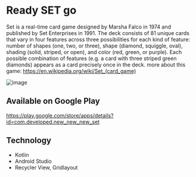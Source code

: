 # Ready SET go

Set is a real-time card game designed by Marsha Falco in 1974 and published by Set Enterprises in 1991. The deck consists of 81 unique cards that vary in four features across three possibilities for each kind of feature: number of shapes (one, two, or three), shape (diamond, squiggle, oval), shading (solid, striped, or open), and color (red, green, or purple). Each possible combination of features (e.g. a card with three striped green diamonds) appears as a card precisely once in the deck.
more about this game: https://en.wikipedia.org/wiki/Set_(card_game)

![image](https://user-images.githubusercontent.com/32389364/147355309-fdb476fb-5bd0-45e8-8704-5b1b779661a7.png)


## Available on Google Play
https://play.google.com/store/apps/details?id=com.developed.new_new_new_set


## Technology
* Kotlin
* Android Studio
* Recycler View, Gridlayout
